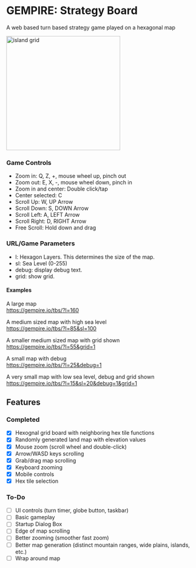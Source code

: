 # GEMPIRE: Strategy Board
A web based turn based strategy game played on a hexagonal map

<img width="300" alt="island grid" src="https://github.com/gempireio/strategy-board/assets/74265768/4f016e6f-eb3a-4e69-9548-697627e540a5">

### Game Controls
- Zoom in: Q, Z, +, mouse wheel up, pinch out
- Zoom out: E, X, -, mouse wheel down, pinch in
- Zoom in and center: Double click/tap
- Center selected: C
- Scroll Up: W, UP Arrow
- Scroll Down: S, DOWN Arrow
- Scroll Left: A, LEFT Arrow
- Scroll Right: D, RIGHT Arrow
- Free Scroll: Hold down and drag

### URL/Game Parameters
- l: Hexagon Layers. This determines the size of the map.
- sl: Sea Level (0-255)
- debug: display debug text.
- grid: show grid.

#### Examples
A large map  
<https://gempire.io/tbs/?l=160>

A medium sized map with high sea level  
<https://gempire.io/tbs/?l=85&sl=100>

A smaller medium sized map with grid shown  
<https://gempire.io/tbs/?l=55&grid=1>

A small map with debug  
<https://gempire.io/tbs/?l=25&debug=1>

A very small map with low sea level, debug and grid shown  
<https://gempire.io/tbs/?l=15&sl=20&debug=1&grid=1>



## Features
### Completed 
- [X] Hexognal grid board with neighboring hex tile functions
- [X] Randomly generated land map with elevation values
- [X] Mouse zoom (scroll wheel and double-click)
- [X] Arrow/WASD keys scrolling
- [X] Grab/drag map scrolling
- [X] Keyboard zooming
- [X] Mobile controls
- [X] Hex tile selection

### To-Do
- [ ] UI controls (turn timer, globe button, taskbar)
- [ ] Basic gameplay
- [ ] Startup Dialog Box
- [ ] Edge of map scrolling
- [ ] Better zooming (smoother fast zoom)
- [ ] Better map generation (distinct mountain ranges, wide plains, islands, etc.)
- [ ] Wrap around map
